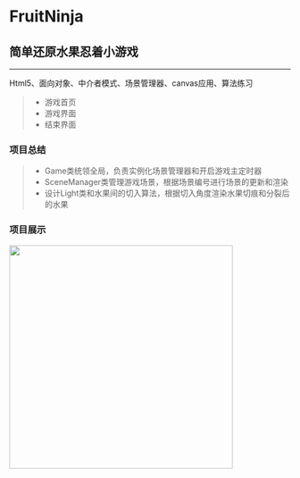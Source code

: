 # FruitNinja
## 简单还原水果忍着小游戏

------
Html5、面向对象、中介者模式、场景管理器、canvas应用、算法练习


> * 游戏首页
> * 游戏界面
> * 结束界面

### 项目总结
> * Game类统领全局，负责实例化场景管理器和开启游戏主定时器
> * SceneManager类管理游戏场景，根据场景编号进行场景的更新和渲染
> * 设计Light类和水果间的切入算法，根据切入角度渲染水果切痕和分裂后的水果



### 项目展示

<img src="https://github.com/Chzfly/FruitNinja/blob/master/captures/show2.gif" width="400">
